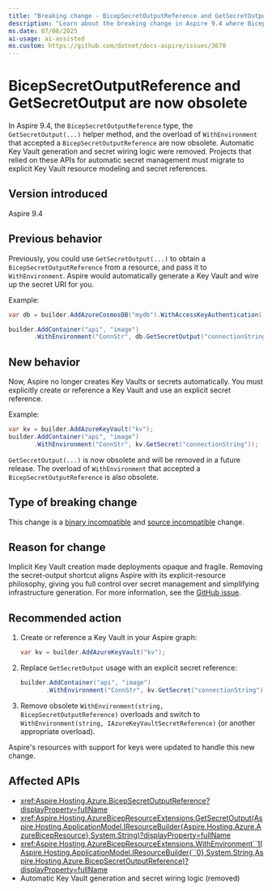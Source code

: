 ```yaml
---
title: "Breaking change - BicepSecretOutputReference and GetSecretOutput are now obsolete"
description: "Learn about the breaking change in Aspire 9.4 where BicepSecretOutputReference, GetSecretOutput, and related automatic Key Vault logic are deprecated."
ms.date: 07/08/2025
ai-usage: ai-assisted
ms.custom: https://github.com/dotnet/docs-aspire/issues/3670
---
```


# BicepSecretOutputReference and GetSecretOutput are now obsolete

In Aspire 9.4, the `BicepSecretOutputReference` type, the `GetSecretOutput(...)` helper method, and the overload of `WithEnvironment` that accepted a `BicepSecretOutputReference` are now obsolete. Automatic Key Vault generation and secret wiring logic were removed. Projects that relied on these APIs for automatic secret management must migrate to explicit Key Vault resource modeling and secret references.

## Version introduced

Aspire 9.4

## Previous behavior

Previously, you could use `GetSecretOutput(...)` to obtain a `BicepSecretOutputReference` from a resource, and pass it to `WithEnvironment`. Aspire would automatically generate a Key Vault and wire up the secret URI for you.

Example:

```csharp
var db = builder.AddAzureCosmosDB("mydb").WithAccessKeyAuthentication();

builder.AddContainer("api", "image")
       .WithEnvironment("ConnStr", db.GetSecretOutput("connectionString"));
```

## New behavior

Now, Aspire no longer creates Key Vaults or secrets automatically. You must explicitly create or reference a Key Vault and use an explicit secret reference.

Example:

```csharp
var kv = builder.AddAzureKeyVault("kv");
builder.AddContainer("api", "image")
       .WithEnvironment("ConnStr", kv.GetSecret("connectionString"));
```

`GetSecretOutput(...)` is now obsolete and will be removed in a future release. The overload of `WithEnvironment` that accepted a `BicepSecretOutputReference` is also obsolete.

## Type of breaking change

This change is a [binary incompatible](../categories.md#binary-compatibility) and [source incompatible](../categories.md#source-compatibility) change.

## Reason for change

Implicit Key Vault creation made deployments opaque and fragile. Removing the secret-output shortcut aligns Aspire with its explicit-resource philosophy, giving you full control over secret management and simplifying infrastructure generation. For more information, see the [GitHub issue](https://github.com/dotnet/docs-aspire/issues/3670).

## Recommended action

1. Create or reference a Key Vault in your Aspire graph:

   ```csharp
   var kv = builder.AddAzureKeyVault("kv");
   ```

1. Replace `GetSecretOutput` usage with an explicit secret reference:

   ```csharp
   builder.AddContainer("api", "image")
          .WithEnvironment("ConnStr", kv.GetSecret("connectionString"));
   ```

1. Remove obsolete `WithEnvironment(string, BicepSecretOutputReference)` overloads and switch to `WithEnvironment(string, IAzureKeyVaultSecretReference)` (or another appropriate overload).

Aspire's resources with support for keys were updated to handle this new change.

## Affected APIs

- <xref:Aspire.Hosting.Azure.BicepSecretOutputReference?displayProperty=fullName>
- <xref:Aspire.Hosting.AzureBicepResourceExtensions.GetSecretOutput(Aspire.Hosting.ApplicationModel.IResourceBuilder{Aspire.Hosting.Azure.AzureBicepResource},System.String)?displayProperty=fullName>
- <xref:Aspire.Hosting.AzureBicepResourceExtensions.WithEnvironment``1(Aspire.Hosting.ApplicationModel.IResourceBuilder{``0},System.String,Aspire.Hosting.Azure.BicepSecretOutputReference)?displayProperty=fullName>
- Automatic Key Vault generation and secret wiring logic (removed)
